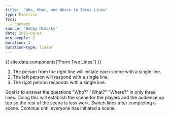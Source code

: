 ```yaml
---
title:  "Who, What, and Where in Three Lines"
type: Exercise
foci:
  - Content
source: "Bobby McCosky"
date: 2015-08-04
min-people: 2
duration: 2
duration-type: linear
---
```

{{ site.data.components["Form Two Lines"] }}

1. The person from the right line will initiate each scene with a single line.
2. The left person will respond with a single line.
3. The right person responds with a single line.

Goal is to answer the questions "Who?" "What?" "Where?" in only three lines.
Doing this will establish the scene for the players and the audience up top so the rest of the scene is less work.
Switch lines after completing a scene.
Continue until everyone has initiated a scene.
